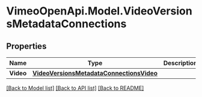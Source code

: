 # VimeoOpenApi.Model.VideoVersionsMetadataConnections
## Properties

Name | Type | Description | Notes
------------ | ------------- | ------------- | -------------
**Video** | [**VideoVersionsMetadataConnectionsVideo**](VideoVersionsMetadataConnectionsVideo.md) |  | 

[[Back to Model list]](../README.md#documentation-for-models) [[Back to API list]](../README.md#documentation-for-api-endpoints) [[Back to README]](../README.md)


